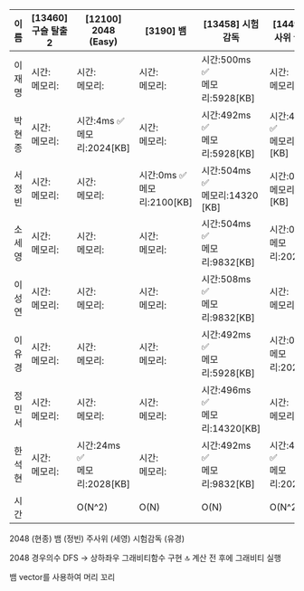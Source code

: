 | 이름 | [13460]	구슬 탈출 2|[12100]	2048 (Easy)|[3190]	뱀|[13458]	시험 감독|[14499]	주사위 굴리기|결과|
|------|-------|--------|--------|-------|--------|---|
| 이재명 | 시간: <br> 메모리:| 시간: <br> 메모리: | 시간: <br> 메모리: | 시간:500ms ✅ <br> 메모리:5928[KB] | 시간: <br> 메모리: | |
| 박현종 | 시간: <br> 메모리:| 시간:4ms ✅<br> 메모리:2024[KB] | 시간: <br> 메모리: | 시간:492ms ✅<br> 메모리:5928[KB]| 시간:40ms ✅<br> 메모리:2024 [KB] | |
| 서정빈 | 시간: <br> 메모리:| 시간: <br> 메모리: | 시간:0ms ✅ <br> 메모리:2100[KB] | 시간:504ms ✅ <br> 메모리:14320 [KB] | 시간:0ms ✅ <br> 메모리:2028 [KB] | |
| 소세영 | 시간: <br> 메모리:| 시간: <br> 메모리: | 시간: <br> 메모리: | 시간:504ms ✅ <br> 메모리:9832[KB] | 시간:0ms ✅<br> 메모리:2028[KB] | |
| 이성연 | 시간: <br> 메모리:| 시간: <br> 메모리: | 시간: <br> 메모리: | 시간:508ms ✅<br> 메모리:9832[KB] | 시간: <br> 메모리: | |
| 이유경 | 시간: <br> 메모리:| 시간: <br> 메모리: | 시간: <br> 메모리: | 시간:492ms ✅ <br> 메모리:5928[KB] | 시간:0ms ✅ <br> 메모리:2028[KB] | |
| 정민서 | 시간: <br> 메모리:| 시간: <br> 메모리: | 시간: <br> 메모리: | 시간:496ms ✅ <br> 메모리:14320[KB] | 시간: <br> 메모리: | |
| 한석현 | 시간:<br> 메모리:| 시간:24ms ✅<br> 메모리:2028[KB] | 시간: <br> 메모리: | 시간:492ms ✅<br> 메모리:9832[KB] | 시간:40ms ✅<br> 메모리:2024[KB] | |
|시간    |   | O(N^2)|O(N)| O(N) |O(N^2)||

2048 (현종)
뱀 (정빈)
주사위 (세영)
시험감독 (유경) 


2048 
경우의수 DFS -> 상하좌우
그래비티함수 구현 🔝
계산 전 후에 그래비티 실행


뱀
vector를 사용하여 머리 꼬리 
